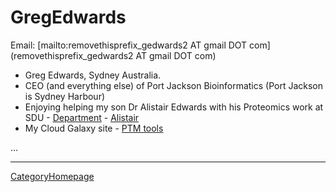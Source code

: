 # GregEdwards

Email: [mailto:removethisprefix_gedwards2 AT gmail DOT com](removethisprefix_gedwards2 AT gmail DOT com)

* Greg Edwards, Sydney Australia.
* CEO (and everything else) of Port Jackson Bioinformatics (Port Jackson is Sydney Harbour)
* Enjoying helping my son Dr Alistair Edwards with his Proteomics work at SDU - [Department](http://www.sdu.dk/en/Om_SDU/Institutter_centre/Bmb_biokemi_og_molekylaer_biologi.aspx) - [Alistair](http://www.sdu.dk/staff/aled)
* My Cloud Galaxy site - [PTM tools](http://ptmtools.portjackson.org/)

...

----
[CategoryHomepage](/src/CategoryHomepage/index.md)
